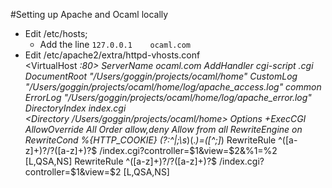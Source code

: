 
#Setting up Apache and Ocaml locally

* Edit /etc/hosts;   
  *  Add the line `127.0.0.1	ocaml.com`  
* Edit /etc/apache2/extra/httpd-vhosts.conf  
<VirtualHost *:80>
  ServerName ocaml.com
  AddHandler cgi-script .cgi
  DocumentRoot "/Users/goggin/projects/ocaml/home"
  CustomLog "/Users/goggin/projects/ocaml/home/log/apache_access.log" common
  ErrorLog "/Users/goggin/projects/ocaml/home/log/apache_error.log" 
  <IfModule dir_module>
    DirectoryIndex index.cgi
  </IfModule>   
  <Directory /Users/goggin/projects/ocaml/home>
    Options +ExecCGI
    AllowOverride All 
    Order allow,deny 
    Allow from all
    RewriteEngine on 
    RewriteCond %{HTTP_COOKIE} (?:^|;\s*)(.*)=([^;]*)
    RewriteRule ^([a-z]+)?/?([a-z]+)?$	/index.cgi?controller=$1&view=$2&%1=%2 [L,QSA,NS]
    RewriteRule ^([a-z]+)?/?([a-z]+)?$	/index.cgi?controller=$1&view=$2 [L,QSA,NS]
  </Directory>
</VirtualHost>

